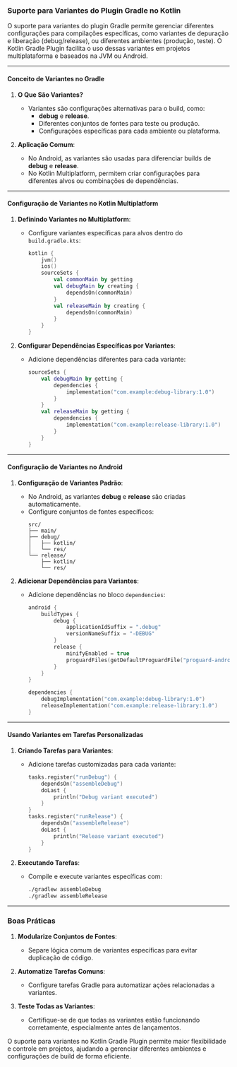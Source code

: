 ### Suporte para Variantes do Plugin Gradle no Kotlin

O suporte para variantes do plugin Gradle permite gerenciar diferentes configurações para compilações específicas, como variantes de depuração e liberação (debug/release), ou diferentes ambientes (produção, teste). O Kotlin Gradle Plugin facilita o uso dessas variantes em projetos multiplataforma e baseados na JVM ou Android.

---

#### Conceito de Variantes no Gradle

1. **O Que São Variantes?**
   - Variantes são configurações alternativas para o build, como:
     - **debug** e **release**.
     - Diferentes conjuntos de fontes para teste ou produção.
     - Configurações específicas para cada ambiente ou plataforma.

2. **Aplicação Comum**:
   - No Android, as variantes são usadas para diferenciar builds de **debug** e **release**.
   - No Kotlin Multiplatform, permitem criar configurações para diferentes alvos ou combinações de dependências.

---

#### Configuração de Variantes no Kotlin Multiplatform

1. **Definindo Variantes no Multiplatform**:
   - Configure variantes específicas para alvos dentro do `build.gradle.kts`:
     ```kotlin
     kotlin {
         jvm()
         ios()
         sourceSets {
             val commonMain by getting
             val debugMain by creating {
                 dependsOn(commonMain)
             }
             val releaseMain by creating {
                 dependsOn(commonMain)
             }
         }
     }
     ```

2. **Configurar Dependências Específicas por Variantes**:
   - Adicione dependências diferentes para cada variante:
     ```kotlin
     sourceSets {
         val debugMain by getting {
             dependencies {
                 implementation("com.example:debug-library:1.0")
             }
         }
         val releaseMain by getting {
             dependencies {
                 implementation("com.example:release-library:1.0")
             }
         }
     }
     ```

---

#### Configuração de Variantes no Android

1. **Configuração de Variantes Padrão**:
   - No Android, as variantes **debug** e **release** são criadas automaticamente.
   - Configure conjuntos de fontes específicos:
     ```
     src/
     ├── main/
     ├── debug/
     │   ├── kotlin/
     │   └── res/
     └── release/
         ├── kotlin/
         └── res/
     ```

2. **Adicionar Dependências para Variantes**:
   - Adicione dependências no bloco `dependencies`:
     ```kotlin
     android {
         buildTypes {
             debug {
                 applicationIdSuffix = ".debug"
                 versionNameSuffix = "-DEBUG"
             }
             release {
                 minifyEnabled = true
                 proguardFiles(getDefaultProguardFile("proguard-android-optimize.txt"), "proguard-rules.pro")
             }
         }
     }

     dependencies {
         debugImplementation("com.example:debug-library:1.0")
         releaseImplementation("com.example:release-library:1.0")
     }
     ```

---

#### Usando Variantes em Tarefas Personalizadas

1. **Criando Tarefas para Variantes**:
   - Adicione tarefas customizadas para cada variante:
     ```kotlin
     tasks.register("runDebug") {
         dependsOn("assembleDebug")
         doLast {
             println("Debug variant executed")
         }
     }
     tasks.register("runRelease") {
         dependsOn("assembleRelease")
         doLast {
             println("Release variant executed")
         }
     }
     ```

2. **Executando Tarefas**:
   - Compile e execute variantes específicas com:
     ```bash
     ./gradlew assembleDebug
     ./gradlew assembleRelease
     ```

---

### Boas Práticas

1. **Modularize Conjuntos de Fontes**:
   - Separe lógica comum de variantes específicas para evitar duplicação de código.

2. **Automatize Tarefas Comuns**:
   - Configure tarefas Gradle para automatizar ações relacionadas a variantes.

3. **Teste Todas as Variantes**:
   - Certifique-se de que todas as variantes estão funcionando corretamente, especialmente antes de lançamentos.

O suporte para variantes no Kotlin Gradle Plugin permite maior flexibilidade e controle em projetos, ajudando a gerenciar diferentes ambientes e configurações de build de forma eficiente.